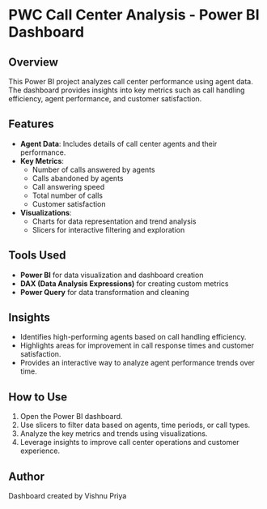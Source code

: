 # PWC Call Center Analysis - Power BI Dashboard

## Overview
This Power BI project analyzes call center performance using agent data. The dashboard provides insights into key metrics such as call handling efficiency, agent performance, and customer satisfaction.

## Features
- **Agent Data**: Includes details of call center agents and their performance.
- **Key Metrics**:
  - Number of calls answered by agents
  - Calls abandoned by agents
  - Call answering speed
  - Total number of calls
  - Customer satisfaction
- **Visualizations**:
  - Charts for data representation and trend analysis
  - Slicers for interactive filtering and exploration

## Tools Used
- **Power BI** for data visualization and dashboard creation
- **DAX (Data Analysis Expressions)** for creating custom metrics
- **Power Query** for data transformation and cleaning

## Insights
- Identifies high-performing agents based on call handling efficiency.
- Highlights areas for improvement in call response times and customer satisfaction.
- Provides an interactive way to analyze agent performance trends over time.

## How to Use
1. Open the Power BI dashboard.
2. Use slicers to filter data based on agents, time periods, or call types.
3. Analyze the key metrics and trends using visualizations.
4. Leverage insights to improve call center operations and customer experience.

## Author
Dashboard created by Vishnu Priya




